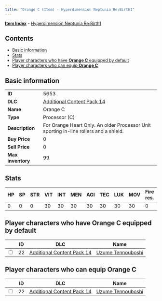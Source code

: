 ```yaml
---
title: "Orange C (Item) - Hyperdimension Neptunia Re;Birth1"
---
```


[**Item Index**](/neptunia/rb1/item/index.html) - [Hyperdimension Neptunia Re;Birth1](/neptunia/rb1)

## Contents

- [Basic information](#basic-information)
- [Stats](#stats)
- [Player characters who have **Orange C** equipped by default](#player-characters-who-have-orange-c-equipped-by-default)
- [Player characters who can equip **Orange C**](#player-characters-who-can-equip-orange-c)

## Basic information

|   |   |
| -- | -- |
| **ID** | 5653 |
| **DLC** | [Additional Content Pack 14](/neptunia/rb1/dlc/23-pack14.html) |
| **Name** | Orange C |
| **Type** | Processor (C) |
| **Description** | For Orange Heart Only. An older Processor Unit sporting in-line rollers and a shield. |
| **Buy Price** | 0 |
| **Sell Price** | 0 |
| **Max inventory** | 99 |


## Stats

| HP | SP | STR | VIT | INT | MEN | AGI | TEC | LUK | MOV | Fire res. | Ice res. | Wind res. | Lightning res. |
| -- | -- | --- | --- | --- | --- | --- | --- | --- | --- | --------- | -------- | --------- | -------------- |
| 0 | 0 | 0 | 30 | 30 | 30 | 30 | 30 | 30 | 30 | 0 | 0 | 0 | 0 |


## Player characters who have **Orange C** equipped by default

|    | ID | DLC | Name |
| -- | -- | --- | ---- |
| <input type="checkbox" id="rb1-player-23-22" class="trackbox" /> | 22 | [Additional Content Pack 14](/neptunia/rb1/dlc/23-pack14.html) | [Uzume Tennouboshi](/neptunia/rb1/player/23-22-uzume-tennouboshi.html) |


## Player characters who can equip **Orange C**

|    | ID | DLC | Name |
| -- | -- | --- | ---- |
| <input type="checkbox" id="rb1-player-23-22" class="trackbox" /> | 22 | [Additional Content Pack 14](/neptunia/rb1/dlc/23-pack14.html) | [Uzume Tennouboshi](/neptunia/rb1/player/23-22-uzume-tennouboshi.html) |
